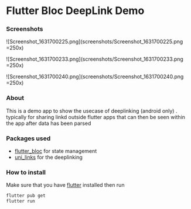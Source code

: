 # Flutter Bloc DeepLink Demo

### Screenshots

![Screenshot_1631700225.png](screenshots/Screenshot_1631700225.png =250x)

![Screenshot_1631700233.png](screenshots/Screenshot_1631700233.png =250x)

![Screenshot_1631700240.png](screenshots/Screenshot_1631700240.png =250x)

### About

This is a demo app to show the usecase of deeplinking (android only) . typically for sharing linkd outside flutter apps that can then be seen within the app after data has been parsed 

### Packages used

- [flutter_bloc](https://pub.dev/packages/flutter_bloc) for state management
- [uni_links](https://pub.dev/packages/uni_links) for the deeplinking

### How to install

Make sure that you have [flutter](https://flutter.dev) installed then run

```powershell
flutter pub get
flutter run
```